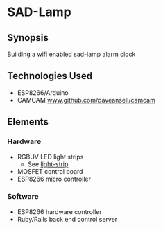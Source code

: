 SAD-Lamp
=======================

## Synopsis

Building a wifi enabled sad-lamp alarm clock

## Technologies Used

- ESP8266/Arduino
- CAMCAM  www.github.com/daveansell/camcam

## Elements

### Hardware

- RGBUV LED light strips
  - See [light-strip](/light-strip.md)
- MOSFET control board
- ESP8266 micro controller

### Software
- ESP8266 hardware controller
- Ruby/Rails back end control server
